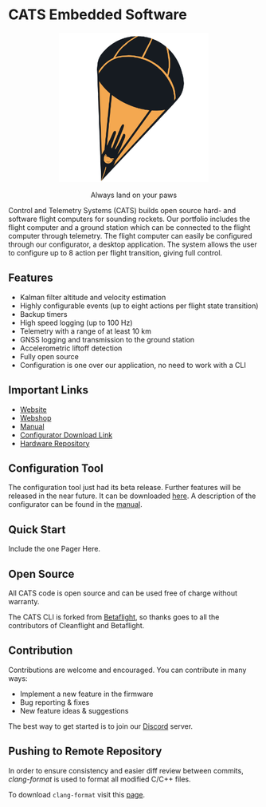 # CATS Embedded Software

<p align="center">
<img src="https://github.com/catsystems/cats-docs/blob/main/logo/PNG/logo_with_smile.png" alt = "CATS Logo" width="300" height="300">
</p>
<p align="center">Always land on your paws</p>

Control and Telemetry Systems (CATS) builds open source hard- and software flight computers for sounding rockets. Our portfolio includes the flight computer and a ground station which can be connected to the flight computer through telemetry. The flight computer can easily be configured through our configurator, a desktop application. The system allows the user to configure up to 8 action per flight transition, giving full control.

## Features
* Kalman filter altitude and velocity estimation
* Highly configurable events (up to eight actions per flight state transition)
* Backup timers
* High speed logging (up to 100 Hz)
* Telemetry with a range of at least 10 km
* GNSS logging and transmission to the ground station
* Accelerometric liftoff detection
* Fully open source
* Configuration is one over our application, no need to work with a CLI

## Important Links
* [Website](https://www.catsystems.io)
* [Webshop](https://www.catsystems.io/shop)
* [Manual](https://github.com/catsystems/cats-embedded/raw/main/CATS%20User%20Manual.pdf)
* [Configurator Download Link](https://github.com/catsystems/cats-configurator/releases)
* [Hardware Repository](https://github.com/catsystems/cats-hardware)

## Configuration Tool
The configuration tool just had its beta release. Further features will be released in the near future. It can be downloaded [here](https://github.com/catsystems/cats-configurator/releases). A description of the configurator can be found in the [manual](https://github.com/catsystems/cats-embedded/raw/main/CATS%20User%20Manual.pdf).

## Quick Start
Include the one Pager Here.

## Open Source
All CATS code is open source and can be used free of charge without warranty. 

The CATS CLI is forked from [Betaflight](https://github.com/betaflight/betaflight), so thanks goes to all the contributors of Cleanflight and Betaflight. 

## Contribution
Contributions are welcome and encouraged. You can contribute in many ways:

* Implement a new feature in the firmware
* Bug reporting & fixes
* New feature ideas & suggestions

The best way to get started is to join our [Discord](https://discord.gg/H9Caj8XeBj) server.

## Pushing to Remote Repository
In order to ensure consistency and easier diff review between commits,
*clang-format* is used to format all modified C/C++ files.

To download `clang-format` visit this [page](https://releases.llvm.org/download.html).

